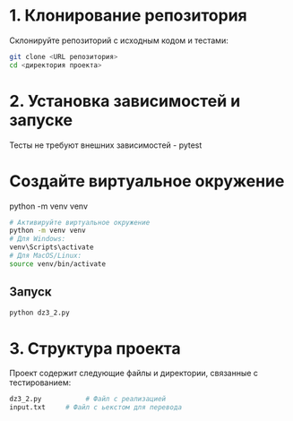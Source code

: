 # 1. Клонирование репозитория

Склонируйте репозиторий с исходным кодом и тестами:

```bash
git clone <URL репозитория>
cd <директория проекта>
```

# 2. Установка зависимостей и запуске
Тесты не требуют внешних зависимостей - pytest

# Создайте виртуальное окружение
python -m venv venv

```bash
# Активируйте виртуальное окружение
python -m venv venv
# Для Windows:
venv\Scripts\activate
# Для MacOS/Linux:
source venv/bin/activate
```

## Запуск
```bash
python dz3_2.py
```

# 3. Структура проекта
Проект содержит следующие файлы и директории, связанные с тестированием:
```bash
dz3_2.py           # Файл с реализацией
input.txt     # Файл с ьекстом для перевода

```

